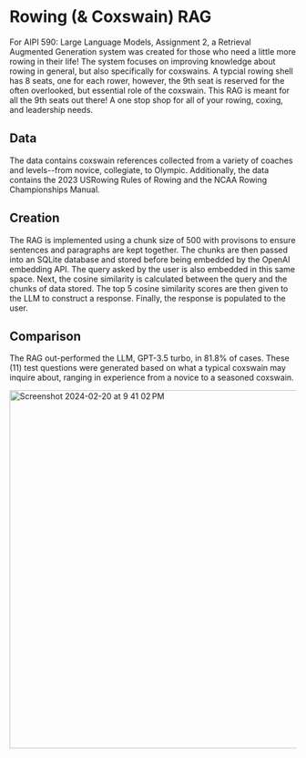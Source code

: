 # Rowing (& Coxswain) RAG
For AIPI 590: Large Language Models, Assignment 2, a Retrieval Augmented Generation system was created for those who need a little more rowing in their life! The system focuses on improving knowledge about rowing in general, but also specifically for coxswains. A typcial rowing shell has 8 seats, one for each rower, however, the 9th seat is reserved for the often overlooked, but essential role of the coxswain. This RAG is meant for all the 9th seats out there! A one stop shop for all of your rowing, coxing, and leadership needs.

## Data
The data contains coxswain references collected from a variety of coaches and levels--from novice, collegiate, to Olympic. Additionally, the data contains the 2023 USRowing Rules of Rowing and the NCAA Rowing Championships Manual. 

## Creation
The RAG is implemented using a chunk size of 500 with provisons to ensure sentences and paragraphs are kept together. The chunks are then passed into an SQLite database and stored before being embedded by the OpenAI embedding API. The query asked by the user is also embedded in this same space. Next, the cosine similarity is calculated between the query and the chunks of data stored. The top 5 cosine similarity scores are then given to the LLM to construct a response. Finally, the response is populated to the user.

## Comparison
The RAG out-performed the LLM, GPT-3.5 turbo, in 81.8% of cases. These (11) test questions were generated based on what a typical coxswain may inquire about, ranging in experience from a novice to a seasoned coxswain. 



<img width="629" alt="Screenshot 2024-02-20 at 9 41 02 PM" src="https://github.com/kgreed4/AIPI590_LLM_Assignment2/assets/75132518/8b5512f9-4d9a-4b3d-9472-84dbd080c90f">

